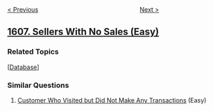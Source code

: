 <!--|This file generated by command(leetcode description); DO NOT EDIT.    |-->
<!--+----------------------------------------------------------------------+-->
<!--|@author    openset <openset.wang@gmail.com>                           |-->
<!--|@link      https://github.com/openset                                 |-->
<!--|@home      https://github.com/openset/leetcode                        |-->
<!--+----------------------------------------------------------------------+-->

[< Previous](../find-servers-that-handled-most-number-of-requests "Find Servers That Handled Most Number of Requests")
　　　　　　　　　　　　　　　　
[Next >](../special-array-with-x-elements-greater-than-or-equal-x "Special Array With X Elements Greater Than or Equal X")

## [1607. Sellers With No Sales (Easy)](https://leetcode.com/problems/sellers-with-no-sales "没有卖出的卖家")



### Related Topics
  [[Database](../../tag/database/README.md)]

### Similar Questions
  1. [Customer Who Visited but Did Not Make Any Transactions](../customer-who-visited-but-did-not-make-any-transactions) (Easy)
